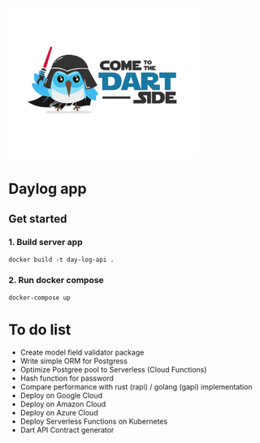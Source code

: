 <img src="https://github.com/kevmoo/dart_side/blob/master/Dash%20Dart%20White.jpg?raw=true" height="300">


# Daylog app
##  Get started

### 1. Build server app

```
docker build -t day-log-api .
```

### 2. Run docker compose 

```
docker-compose up 
```

# To do list
- Create model field validator package
- Write simple ORM for Postgress
- Optimize Postgree pool to Serverless (Cloud Functions)
- Hash function for password
- Compare performance with rust (rapi) / golang (gapi) implementation
- Deploy on Google Cloud
- Deploy on Amazon Cloud
- Deploy on Azure Cloud
- Deploy Serverless Functions on Kubernetes
- Dart API Contract generator
